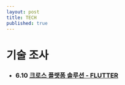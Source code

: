 ```yaml
---
layout: post
title: TECH
published: true
---
```


# 기술 조사

* ### 6.10 [크로스 플랫폼 솔루션 - **FLUTTER**](http://ykss.github.io/flutter)